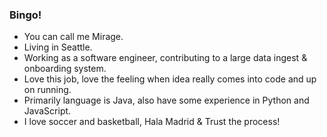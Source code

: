 ### Bingo!

<!--
**yy-zhou/yy-zhou** is a ✨ _special_ ✨ repository because its `README.md` (this file) appears on your GitHub profile.

Here are some ideas to get you started:

- 🔭 I’m currently working on ...
- 🌱 I’m currently learning ...
- 👯 I’m looking to collaborate on ...
- 🤔 I’m looking for help with ...
- 💬 Ask me about ...
- 📫 How to reach me: ...
- 😄 Pronouns: ...
- ⚡ Fun fact: ...
-->

- You can call me Mirage.
- Living in Seattle.
- Working as a software engineer, contributing to a large data ingest & onboarding system.
- Love this job, love the feeling when idea really comes into code and up on running.
- Primarily language is Java, also have some experience in Python and JavaScript.
- I love soccer and basketball, Hala Madrid & Trust the process!
